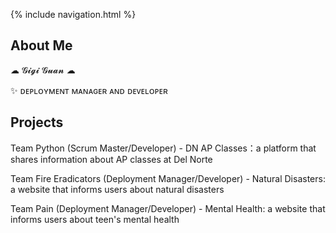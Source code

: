 {% include navigation.html %}


## About Me
☁ 𝓖𝓲𝓰𝓲 𝓖𝓾𝓪𝓷 ☁  

✨ ᴅᴇᴘʟᴏʏᴍᴇɴᴛ ᴍᴀɴᴀɢᴇʀ ᴀɴᴅ ᴅᴇᴠᴇʟᴏᴘᴇʀ  


## Projects
Team Python (Scrum Master/Developer) - DN AP Classes：a platform that shares information about AP classes at Del Norte  

Team Fire Eradicators (Deployment Manager/Developer) - Natural Disasters: a website that informs users about natural disasters  

Team Pain (Deployment Manager/Developer) - Mental Health: a website that informs users about teen's mental health  



